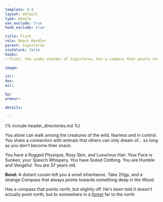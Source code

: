 ```yaml
---
template: 0.4
layout: default
type: people
nav_exclude: true
hook_exclude: true

title: Flint
role: Beast Handler
parent: Sigisfarne
statblock: false
hooks: 
- Flint, the snake charmer of Sigisfarne, has a compass that points north, but slightly off. He's been told it doesn't point north, but to somewhere in a forest far to the north.

image: 

str: 
dex: 
wil: 

hp: 
armour: 

details:

---
```


{% include header_directories.md %}

You alone can walk among the creatures of the wild, fearless and in control. You share a connection with animals that others can only dream of... so long as you don't become their snack.

You have a Rugged Physique, Rosy Skin, and Luxurious Hair. Your Face is Sunken, your Speech Whispery. You have Soiled Clothing. You are Humble and Vengeful. You are 37 years old.

**Bond:** A distant cousin left you a small inheritance. Take 20gp, and a strange Compass that always points towards something deep in the Wood.

Has a compass that points north, but slightly off. He's been told it doesn't actually point north, but to somewhere in a [forest](../Kaldhur/index.md) far to the north